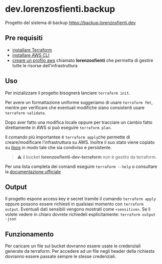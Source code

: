 # dev.lorenzosfienti.backup

Progetto del sistema di backup <https://backup.lorenzosfienti.dev>

## Pre requisiti

- [installare Terraform](https://learn.hashicorp.com/tutorials/terraform/install-cli?in=terraform/aws-get-started)
- [installare AWS CLI](https://docs.aws.amazon.com/cli/latest/userguide/cli-chap-install.html)
- [creare un profilo aws](https://docs.aws.amazon.com/cli/latest/userguide/cli-configure-profiles.html) chiamato **lorenzosfienti** che permetta di gestire tutte le risorse dell'infrastruttura

## Uso

Per inizializzare il progetto bisognerà lanciare `terraform init`.

Per avere un formattazione uniforme suggeriamo di usare `terraform fmt`, mentre per verificare che eventuali modifiche siano consistenti usare `terraform validate`.

Dopo aver fatto una modifica locale oppure per tracciare un cambio fatto direttamente in AWS si può eseguire `terraform plan`.

Il comando più importantee è `terraform apply`che permette di creare/modificare l'infrastruttura su AWS. Inoltre il suo stato viene copiato su [ilpos](https://s3.console.aws.amazon.com/s3/buckets/ilpost-terraform?region=eu-central-1&tab=objects) in modo tale che sia condiviso e persistente.

>:warning: il bucket **lorenzosfienti-dev-terraform** non è gestito da terraform.

Per una lista completa dei comandi eseguire `terraform --help` o consultare la [documentazione ufficiale](https://www.terraform.io/docs/cli/commands/index.html)

## Output

Il progetto espone access key e secret tramite il comando `terraform apply` oppure possono essere richiesti in qualsiasi momento con `terraform output`. Eventuali dati sensibili vengono mostrati come `<sensitive>`. Se li volete vedere in chiaro dovrete richiedeli esplicitamente: `terraform output -json`

## Funzionamento

Per caricare un file sul bucket dovranno essere usate le credenziali generate da terraform.
Per accedere ad un file negli header della richiesta dovranno essere passate sempre le stesse credenziali.
